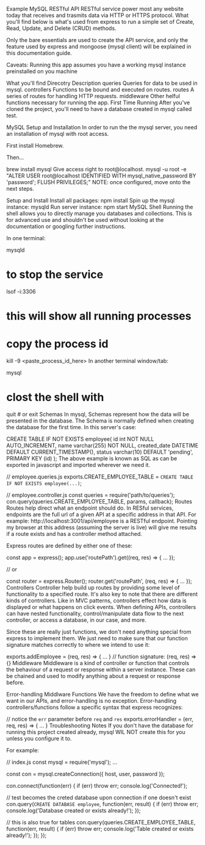 Example MySQL RESTful API
RESTful service power most any website today that receives and trasmits data via HTTP or HTTPS protocol. What you'll find below is what's used from express to run a simple set of Create, Read, Update, and Delete (CRUD) methods.

Only the bare essentials are used to create the API service, and only the feature used by express and mongoose (mysql client) will be explained in this documentation guide.

Caveats: Running this app assumes you have a working mysql instance preinstalled on you machine

What you'll find
Direcotry	Description
queries	Queries for data to be used in mysql.
controllers	Functions to be bound and executed on routes.
routes	A series of routes for handling HTTP requests.
middleware	Other helful functions necessary for running the app.
First Time Running
After you've cloned the project, you'll need to have a database created in mysql called test.

MySQL Setup and Installation
In order to run the the mysql server, you need an installation of mysql with root access.

First install Homebrew.

Then...

brew install mysql
Give access right to root@localhost.
mysql -u root -e "ALTER USER root@localhost IDENTIFIED WITH mysql_native_password BY 'password'; FLUSH PRIVILEGES;"
NOTE: once configured, move onto the next steps.

Setup and Install
Install all packages:
npm install
Spin up the mysql instance:
mysqld
Run server instance:
npm start
MySQL Shell
Running the shell allows you to directly manage you databases and collections. This is for advanced use and shouldn't be used without looking at the documentation or googling further instructions.

In one terminal:

mysqld

# to stop the service
lsof -i:3306

# this will show all running processes
# copy the process id
kill -9 <paste_process_id_here>
In another terminal window/tab:

mysql
# clost the shell with
quit # or exit
Schemas
In mysql, Schemas represent how the data will be presented in the database. The Schema is normally defined when creating the database for the first time. In this server's case:

CREATE TABLE IF NOT EXISTS employee(
  id int NOT NULL AUTO_INCREMENT,
  name varchar(255) NOT NULL,
  created_date DATETIME DEFAULT CURRENT_TIMESTAMP(),
  status varchar(10) DEFAULT 'pending',
  PRIMARY KEY (id)
);
The above example is known as SQL as can be exported in javascript and imported wherever we need it.

// employee.queries.js
exports.CREATE_EMPLOYEE_TABLE = `CREATE TABLE IF NOT EXISTS employee(...)`;

// employee.controller.js
const queries = require('path/to/queries');
con.query(queries.CREATE_EMPLOYEE_TABLE, params, callback);
Routes
Routes help direct what an endpoint should do. In RESful services, endpoints are the full url of a given API at a specific address in that API. For example: http://localhost:3001/api/employee is a RESTful endpoint. Pointing my browser at this address (assuming the server is live) will give me results if a route exists and has a controller method attached.

Express routes are defined by either one of these:

const app = express();
app.use('routePath').get((req, res) => { ... });

// or

const router = express.Router();
router.get('routePath', (req, res) => { ... });
Controllers
Controller help build up routes by providing some level of functionality to a specified route. It's also key to note that there are different kinds of controllers. Like in MVC patterns, controllers effect how data is displayed or what happens on click events. When defining APIs, controllers can have nested functionality, control/manipulate data flow to the next controller, or access a database, in our case, and more.

Since these are really just functions, we don't need anything special from express to implement them. We just need to make sure that our function signature matches correctly to where we intend to use it:

exports.addEmployee = (req, res) => { ... } // function signature: (req, res) => {}
Middleware
Middleware is a kind of controller or function that controls the behaviour of a request or response within a server instance. These can be chained and used to modify anything about a request or response before.

Error-handling Middlware Functions
We have the freedom to define what we want in our APIs, and error-handling is no exception. Error-handling controllers/functions follow a specific syntax that express recognizes:

// notice the `err` parameter before `req` and `res`
exports.errorHandler = (err, req, res) => { ... }
Troubleshooting Notes
If you don't have the database for running this project created already, mysql WIL NOT create this for you unless you configure it to.

For example:

// index.js
const mysql = require('mysql');
...

const con = mysql.createConnection({
  host,
  user,
  password
});

con.connect(function(err) {
  if (err) throw err;
  console.log('Connected!');

  // test becomes the creted database upon connection if one doesn't exist
  con.query(`CREATE DATABASE employee`, function(err, result) {
    if (err) throw err;
    console.log('Database created or exists already!');
  });

  // this is also true for tables
  con.query(queries.CREATE_EMPLOYEE_TABLE, function(err, result) {
    if (err) throw err;
    console.log('Table created or exists already!');
  });
});